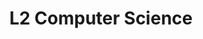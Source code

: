 ---
title: L2 Computer Science
layout: auto_contents
nav_order: 3
parent: 12DTC
has_children: true
preamble: |
  In Computer Science, you will work on a project to design and develop a program. This unit will be assessed based on the following standard:
  
  * External assessment (3 credits)
      * [**AS91898**: Demonstrate understanding of a computer science concept](https://www.nzqa.govt.nz/nqfdocs/ncea-resource/achievements/2019/as91898.pdf) (3 credits)
  
  The standard is assessed externally during the Digital Common Assessment Task (DCAT) scheduled for Term 4. You will answer questions exam-style in a Word document then submit a PDF document. This PDF document will be sent to NZQA for external marking by other teachers around the country.

  There will be a practice exam in Term 3 Week 10. This is to familiarise you with the format of the DCAT exam.

  <br>
categories:
  - compsci:
    category_name: Computer Science
    category_items:
      - infosec:
        item_name: Computer Security
        item_desc: Keep data secure, allow those with access to use it, keep everybody else out
        item_icon: 👮
        item_page: infosec
      - ai:
        item_name: Artificial Intelligence
        item_desc: The opportunities, and issues, that come from making computers 'think'
        item_icon: 🧠
        item_page: ai
---